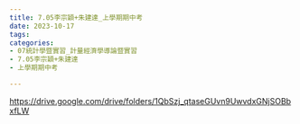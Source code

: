 ```yaml
---
title: 7.05李宗穎+朱建達_上學期期中考
date: 2023-10-17
tags: 
categories:
- 07統計學暨實習_計量經濟學導論暨實習
- 7.05李宗穎+朱建達
- 上學期期中考

---
```

https://drive.google.com/drive/folders/1QbSzj_qtaseGUvn9UwvdxGNjSOBbxfLW
